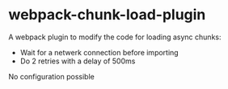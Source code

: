 # webpack-chunk-load-plugin

A webpack plugin to modify the code for loading async chunks:
- Wait for a netwerk connection before importing
- Do 2 retries with a delay of 500ms

No configuration possible

